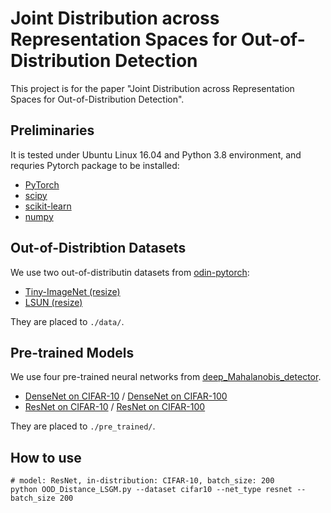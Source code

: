 # Joint Distribution across Representation Spaces for Out-of-Distribution Detection

This project is for the paper "Joint Distribution across Representation Spaces for Out-of-Distribution Detection". 

## Preliminaries
It is tested under Ubuntu Linux 16.04 and Python 3.8 environment, and requries Pytorch package to be installed:

* [PyTorch](http://pytorch.org/)
* [scipy](https://github.com/scipy/scipy)
* [scikit-learn](http://scikit-learn.org/stable/)
* [numpy](https://numpy.org/)

## Out-of-Distribtion Datasets
We use two out-of-distributin datasets from [odin-pytorch](https://github.com/facebookresearch/odin):

* [Tiny-ImageNet (resize)](https://www.dropbox.com/s/kp3my3412u5k9rl/Imagenet_resize.tar.gz)
* [LSUN (resize)](https://www.dropbox.com/s/moqh2wh8696c3yl/LSUN_resize.tar.gz)

They are placed to `./data/`.

## Pre-trained Models
We use four pre-trained neural networks from [deep_Mahalanobis_detector](https://github.com/pokaxpoka/deep_Mahalanobis_detector).

* [DenseNet on CIFAR-10](https://www.dropbox.com/s/pnbvr16gnpyr1zg/densenet_cifar10.pth?dl=0) / [DenseNet on CIFAR-100](https://www.dropbox.com/s/7ur9qo81u30od36/densenet_cifar100.pth?dl=0) 
* [ResNet on CIFAR-10](https://www.dropbox.com/s/ynidbn7n7ccadog/resnet_cifar10.pth?dl=0) / [ResNet on CIFAR-100](https://www.dropbox.com/s/yzfzf4bwqe4du6w/resnet_cifar100.pth?dl=0)

They are placed to `./pre_trained/`.

## How to use

```
# model: ResNet, in-distribution: CIFAR-10, batch_size: 200
python OOD_Distance_LSGM.py --dataset cifar10 --net_type resnet --batch_size 200
```

